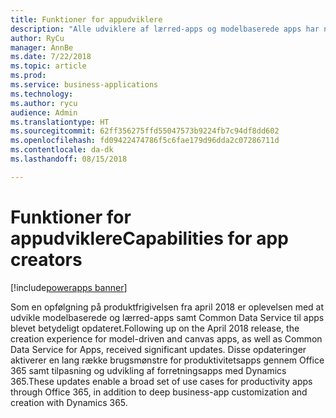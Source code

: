 ```yaml
---
title: Funktioner for appudviklere
description: "Alle udviklere af lærred-apps og modelbaserede apps har nu flere funktioner end nogensinde før"
author: RyCu
manager: AnnBe
ms.date: 7/22/2018
ms.topic: article
ms.prod: 
ms.service: business-applications
ms.technology: 
ms.author: rycu
audience: Admin
ms.translationtype: HT
ms.sourcegitcommit: 62ff356275ffd55047573b9224fb7c94df8dd602
ms.openlocfilehash: fd09422474786f5c6fae179d96dda2c07286711d
ms.contentlocale: da-dk
ms.lasthandoff: 08/15/2018

---
```

# <a name="capabilities-for-app-creators"></a><span data-ttu-id="7a95e-103">Funktioner for appudviklere</span><span class="sxs-lookup"><span data-stu-id="7a95e-103">Capabilities for app creators</span></span>

[!include[powerapps banner](../includes/powerapps.md)]




<span data-ttu-id="7a95e-104">Som en opfølgning på produktfrigivelsen fra april 2018 er oplevelsen med at udvikle modelbaserede og lærred-apps samt Common Data Service til apps blevet betydeligt opdateret.</span><span class="sxs-lookup"><span data-stu-id="7a95e-104">Following up on the April 2018 release, the creation experience for model-driven and canvas apps, as well as Common Data Service for Apps, received significant updates.</span></span> <span data-ttu-id="7a95e-105">Disse opdateringer aktiverer en lang række brugsmønstre for produktivitetsapps gennem Office 365 samt tilpasning og udvikling af forretningsapps med Dynamics 365.</span><span class="sxs-lookup"><span data-stu-id="7a95e-105">These updates enable a broad set of use cases for productivity apps through Office 365, in addition to deep business-app customization and creation with Dynamics 365.</span></span>

